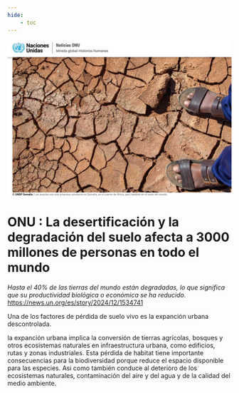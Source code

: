 ```yaml
---
hide:
    - toc
---
```




![](../images/ProyectoIntegrador/suelodegradado.jpg )

# ONU : La desertificación y la degradación del suelo afecta a 3000 millones de personas en todo el mundo

*Hasta el 40% de las tierras del mundo están degradadas, lo que significa que su productividad biológica o económica se ha reducido.*
https://news.un.org/es/story/2024/12/1534741

Una de los factores de pérdida de suelo vivo es la expanción urbana descontrolada. 

la expanción urbana implica la conversión de tierras agrícolas, bosques y otros ecosistemas naturales en infraestructura urbana, como edificios, rutas y zonas industriales. Esta pérdida de habitat tiene importante consecuencias para la biodiversidad porque reduce el espacio disponible para las especies. Asi como también conduce al deterioro de los ecosistemas naturales, contaminación del aire y del agua y de la calidad del medio ambiente.